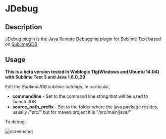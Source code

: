 # JDebug #

## Description ##
JDebug plugin is the Java Remote Debugging plugin for Sublime Text based on [SublimeGDB](https://github.com/quarnster/SublimeGDB)

## Usage ##
**This is a beta version tested in Weblogic 11g(Windows and Ubuntu 14.04) with Sublime Text 3 and Java 1.6.0_29**


Edit the *SublimeJDB.sublime-settings*.  In particular,

- **commandline** - Set to the command line string that will be used to launch JDB
- **source_path_prefix** - Set to the folder where the java package resides,  usually /"src/" but for maven project it is "/src/main/java/"

To debug:

![screenshot](https://raw.github.com/jisaacks/GitGutter/master/screenshot.png)
